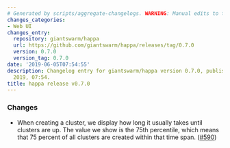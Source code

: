 ```yaml
---
# Generated by scripts/aggregate-changelogs. WARNING: Manual edits to this files will be overwritten.
changes_categories:
- Web UI
changes_entry:
  repository: giantswarm/happa
  url: https://github.com/giantswarm/happa/releases/tag/0.7.0
  version: 0.7.0
  version_tag: 0.7.0
date: '2019-06-05T07:54:55'
description: Changelog entry for giantswarm/happa version 0.7.0, published on 05 June
  2019, 07:54.
title: happa release v0.7.0
---
```


### Changes

- When creating a cluster, we display how long it usually takes until clusters are up. The value we show is the 75th percentile, which means that 75 percent of all clusters are created within that time span. ([#590](https://github.com/giantswarm/happa/pull/590))
